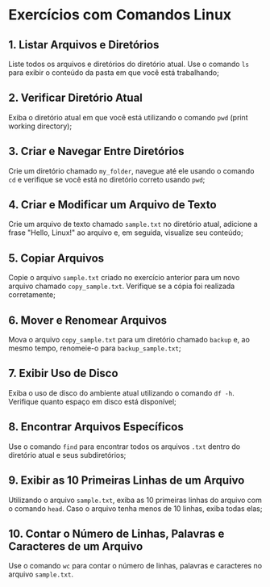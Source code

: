 # Exercícios com Comandos Linux

## 1. Listar Arquivos e Diretórios
Liste todos os arquivos e diretórios do diretório atual. Use o comando `ls` para exibir o conteúdo da pasta em que você está trabalhando;

## 2. Verificar Diretório Atual
Exiba o diretório atual em que você está utilizando o comando `pwd` (print working directory);

## 3. Criar e Navegar Entre Diretórios
Crie um diretório chamado `my_folder`, navegue até ele usando o comando `cd` e verifique se você está no diretório correto usando `pwd`;

## 4. Criar e Modificar um Arquivo de Texto
Crie um arquivo de texto chamado `sample.txt` no diretório atual, adicione a frase "Hello, Linux!" ao arquivo e, em seguida, visualize seu conteúdo;

## 5. Copiar Arquivos
Copie o arquivo `sample.txt` criado no exercício anterior para um novo arquivo chamado `copy_sample.txt`. Verifique se a cópia foi realizada corretamente;

## 6. Mover e Renomear Arquivos
Mova o arquivo `copy_sample.txt` para um diretório chamado `backup` e, ao mesmo tempo, renomeie-o para `backup_sample.txt`;

## 7. Exibir Uso de Disco
Exiba o uso de disco do ambiente atual utilizando o comando `df -h`. Verifique quanto espaço em disco está disponível;

## 8. Encontrar Arquivos Específicos
Use o comando `find` para encontrar todos os arquivos `.txt` dentro do diretório atual e seus subdiretórios;

## 9. Exibir as 10 Primeiras Linhas de um Arquivo
Utilizando o arquivo `sample.txt`, exiba as 10 primeiras linhas do arquivo com o comando `head`. Caso o arquivo tenha menos de 10 linhas, exiba todas elas;

## 10. Contar o Número de Linhas, Palavras e Caracteres de um Arquivo
Use o comando `wc` para contar o número de linhas, palavras e caracteres no arquivo `sample.txt`.
